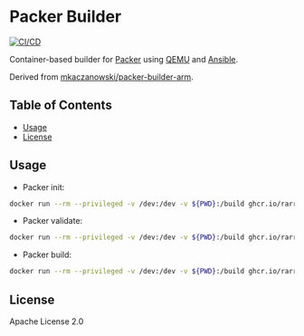 # Packer Builder

[![CI/CD](https://github.com/rarrais/packer-builder/actions/workflows/container.yml/badge.svg)](https://github.com/rarrais/packer-builder/actions/workflows/container.yml)

Container-based builder for [Packer](https://www.packer.io/) using [QEMU](https://www.qemu.org/) and [Ansible](https://www.ansible.com/). 

Derived from [mkaczanowski/packer-builder-arm](https://github.com/mkaczanowski/packer-builder-arm).

## Table of Contents

* [Usage](#usage)
* [License](#license)

## <a name="usage"></a> Usage

* Packer init:

```bash
docker run --rm --privileged -v /dev:/dev -v ${PWD}:/build ghcr.io/rarrais/packer-builder:latest init <packer_file>
```

* Packer validate:

```bash
docker run --rm --privileged -v /dev:/dev -v ${PWD}:/build ghcr.io/rarrais/packer-builder:latest validate <packer_file>
```

* Packer build:

```bash
docker run --rm --privileged -v /dev:/dev -v ${PWD}:/build ghcr.io/rarrais/packer-builder:latest build <packer_file>
```

## <a name="license"></a>License

Apache License 2.0
